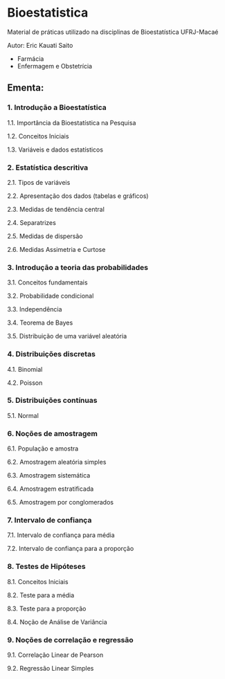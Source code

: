 # Bioestatistica

Material de práticas utilizado na disciplinas de Bioestatística UFRJ-Macaé

Autor: Eric Kauati Saito

- Farmácia
- Enfermagem e Obstetrícia

## Ementa:

### 1. Introdução a Bioestatística

  1.1. Importância da Bioestatística na Pesquisa
  
  1.2. Conceitos Iniciais
  
  1.3. Variáveis e dados estatísticos

### 2. Estatística descritiva

  2.1. Tipos de variáveis
  
  2.2. Apresentação dos dados (tabelas e gráficos)
  
  2.3. Medidas de tendência central
  
  2.4. Separatrizes
  
  2.5. Medidas de dispersão
  
  2.6. Medidas Assimetria e Curtose

### 3. Introdução a teoria das probabilidades

  3.1. Conceitos fundamentais
  
  3.2. Probabilidade condicional
  
  3.3. Independência
  
  3.4. Teorema de Bayes
  
  3.5. Distribuição de uma variável aleatória

### 4. Distribuições discretas

  4.1. Binomial
  
  4.2. Poisson

### 5. Distribuições contínuas

  5.1. Normal

### 6. Noções de amostragem

  6.1. População e amostra
  
  6.2. Amostragem aleatória simples
  
  6.3. Amostragem sistemática
  
  6.4. Amostragem estratificada
  
  6.5. Amostragem por conglomerados

### 7. Intervalo de confiança

  7.1. Intervalo de confiança para média
  
  7.2. Intervalo de confiança para a proporção

### 8. Testes de Hipóteses

  8.1. Conceitos Iniciais
  
  8.2. Teste para a média
  
  8.3. Teste para a proporção
  
  8.4. Noção de Análise de Variância

### 9. Noções de correlação e regressão

  9.1. Correlação Linear de Pearson
  
  9.2. Regressão Linear Simples
